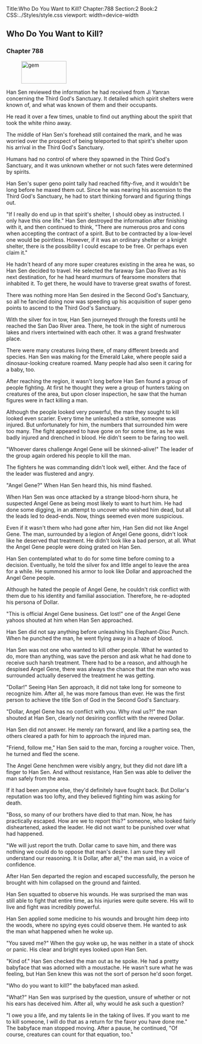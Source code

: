 Title:Who Do You Want to Kill? 
Chapter:788 
Section:2 
Book:2 
CSS:../Styles/style.css 
viewport: width=device-width
  
## Who Do You Want to Kill?
### Chapter 788 
<figure>
	<img src="../Images/gem.gif" alt="gem" id="gem" width="120" height="60" />
</figure>
  

  
  Han Sen reviewed the information he had received from Ji Yanran concerning the Third God's Sanctuary. It detailed which spirit shelters were known of, and what was known of them and their occupants.

He read it over a few times, unable to find out anything about the spirit that took the white rhino away.

The middle of Han Sen's forehead still contained the mark, and he was worried over the prospect of being teleported to that spirit's shelter upon his arrival in the Third God's Sanctuary.

Humans had no control of where they spawned in the Third God's Sanctuary, and it was unknown whether or not such fates were determined by spirits.

Han Sen's super geno point tally had reached fifty-five, and it wouldn't be long before he maxed them out. Since he was nearing his ascension to the Third God's Sanctuary, he had to start thinking forward and figuring things out.

"If I really do end up in that spirit's shelter, I should obey as instructed. I only have this one life." Han Sen destroyed the information after finishing with it, and then continued to think, "There are numerous pros and cons when accepting the contract of a spirit. But to be contracted by a low-level one would be pointless. However, if it was an ordinary shelter or a knight shelter, there is the possibility I could escape to be free. Or perhaps even claim it."

He hadn't heard of any more super creatures existing in the area he was, so Han Sen decided to travel. He selected the faraway San Dao River as his next destination, for he had heard murmurs of fearsome monsters that inhabited it. To get there, he would have to traverse great swaths of forest.

There was nothing more Han Sen desired in the Second God's Sanctuary, so all he fancied doing now was speeding up his acquisition of super geno points to ascend to the Third God's Sanctuary.

With the silver fox in tow, Han Sen journeyed through the forests until he reached the San Dao River area. There, he took in the sight of numerous lakes and rivers intertwined with each other. It was a grand freshwater place.

There were many creatures living there, of many different breeds and species. Han Sen was making for the Emerald Lake, where people said a dinosaur-looking creature roamed. Many people had also seen it caring for a baby, too.

After reaching the region, it wasn't long before Han Sen found a group of people fighting. At first he thought they were a group of hunters taking on creatures of the area, but upon closer inspection, he saw that the human figures were in fact killing a man.

Although the people looked very powerful, the man they sought to kill looked even scarier. Every time he unleashed a strike, someone was injured. But unfortunately for him, the numbers that surrounded him were too many. The fight appeared to have gone on for some time, as he was badly injured and drenched in blood. He didn't seem to be faring too well.

"Whoever dares challenge Angel Gene will be skinned-alive!" The leader of the group again ordered his people to kill the man.

The fighters he was commanding didn't look well, either. And the face of the leader was flustered and angry.

"Angel Gene?" When Han Sen heard this, his mind flashed.

When Han Sen was once attacked by a strange blood-horn shura, he suspected Angel Gene as being most likely to want to hurt him. He had done some digging, in an attempt to uncover who wished him dead, but all the leads led to dead-ends. Now, things seemed even more suspicious.

Even if it wasn't them who had gone after him, Han Sen did not like Angel Gene. The man, surrounded by a legion of Angel Gene goons, didn't look like he deserved that treatment. He didn't look like a bad person, at all. What the Angel Gene people were doing grated on Han Sen.

Han Sen contemplated what to do for some time before coming to a decision. Eventually, he told the silver fox and little angel to leave the area for a while. He summoned his armor to look like Dollar and approached the Angel Gene people.

Although he hated the people of Angel Gene, he couldn't risk conflict with them due to his identity and familial association. Therefore, he re-adopted his persona of Dollar.

"This is official Angel Gene business. Get lost!" one of the Angel Gene yahoos shouted at him when Han Sen approached.

Han Sen did not say anything before unleashing his Elephant-Disc Punch. When he punched the man, he went flying away in a haze of blood.

Han Sen was not one who wanted to kill other people. What he wanted to do, more than anything, was save the person and ask what he had done to receive such harsh treatment. There had to be a reason, and although he despised Angel Gene, there was always the chance that the man who was surrounded actually deserved the treatment he was getting.

"Dollar!" Seeing Han Sen approach, it did not take long for someone to recognize him. After all, he was more famous than ever. He was the first person to achieve the title Son of God in the Second God's Sanctuary.

"Dollar, Angel Gene has no conflict with you. Why rival us?!" the man shouted at Han Sen, clearly not desiring conflict with the revered Dollar.

Han Sen did not answer. He merely ran forward, and like a parting sea, the others cleared a path for him to approach the injured man.

"Friend, follow me," Han Sen said to the man, forcing a rougher voice. Then, he turned and fled the scene.

The Angel Gene henchmen were visibly angry, but they did not dare lift a finger to Han Sen. And without resistance, Han Sen was able to deliver the man safely from the area.

If it had been anyone else, they'd definitely have fought back. But Dollar's reputation was too lofty, and they believed fighting him was asking for death.

"Boss, so many of our brothers have died to that man. Now, he has practically escaped. How are we to report this?" someone, who looked fairly disheartened, asked the leader. He did not want to be punished over what had happened.

"We will just report the truth. Dollar came to save him, and there was nothing we could do to oppose that man's desire. I am sure they will understand our reasoning. It is Dollar, after all," the man said, in a voice of confidence.

After Han Sen departed the region and escaped successfully, the person he brought with him collapsed on the ground and fainted.

Han Sen squatted to observe his wounds. He was surprised the man was still able to fight that entire time, as his injuries were quite severe. His will to live and fight was incredibly powerful.

Han Sen applied some medicine to his wounds and brought him deep into the woods, where no spying eyes could observe them. He wanted to ask the man what happened when he woke up.

"You saved me?" When the guy woke up, he was neither in a state of shock or panic. His clear and bright eyes looked upon Han Sen.

"Kind of." Han Sen checked the man out as he spoke. He had a pretty babyface that was adorned with a moustache. He wasn't sure what he was feeling, but Han Sen knew this was not the sort of person he'd soon forget.

"Who do you want to kill?" the babyfaced man asked.

"What?" Han Sen was surprised by the question, unsure of whether or not his ears has deceived him. After all, why would he ask such a question?

"I owe you a life, and my talents lie in the taking of lives. If you want to me to kill someone, I will do that as a return for the favor you have done me." The babyface man stopped moving. After a pause, he continued, "Of course, creatures can count for that equation, too."
